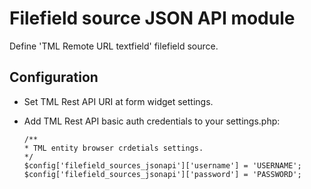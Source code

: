 # Filefield source JSON API module
Define 'TML Remote URL textfield' filefield source.
  
## Configuration
- Set TML Rest API URI at form widget settings.
- Add TML Rest API basic auth credentials to your settings.php:

      /**
      * TML entity browser crdetials settings.
      */
      $config['filefield_sources_jsonapi']['username'] = 'USERNAME';
      $config['filefield_sources_jsonapi']['password'] = 'PASSWORD';

